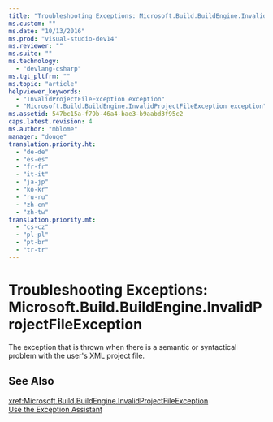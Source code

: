 ```yaml
---
title: "Troubleshooting Exceptions: Microsoft.Build.BuildEngine.InvalidProjectFileException"
ms.custom: ""
ms.date: "10/13/2016"
ms.prod: "visual-studio-dev14"
ms.reviewer: ""
ms.suite: ""
ms.technology: 
  - "devlang-csharp"
ms.tgt_pltfrm: ""
ms.topic: "article"
helpviewer_keywords: 
  - "InvalidProjectFileException exception"
  - "Microsoft.Build.BuildEngine.InvalidProjectFileException exception"
ms.assetid: 547bc15a-f79b-46a4-bae3-b9aabd3f95c2
caps.latest.revision: 4
ms.author: "mblome"
manager: "douge"
translation.priority.ht: 
  - "de-de"
  - "es-es"
  - "fr-fr"
  - "it-it"
  - "ja-jp"
  - "ko-kr"
  - "ru-ru"
  - "zh-cn"
  - "zh-tw"
translation.priority.mt: 
  - "cs-cz"
  - "pl-pl"
  - "pt-br"
  - "tr-tr"
---
```

# Troubleshooting Exceptions: Microsoft.Build.BuildEngine.InvalidProjectFileException
The exception that is thrown when there is a semantic or syntactical problem with the user's XML project file.  
  
## See Also  
 <xref:Microsoft.Build.BuildEngine.InvalidProjectFileException>   
 [Use the Exception Assistant](../Topic/How%20to:%20Use%20the%20Exception%20Assistant.md)